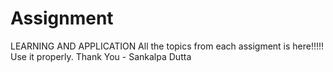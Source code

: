 # Assignment
LEARNING AND APPLICATION
All the topics from each assigment is here!!!!!
Use it properly.
    Thank You 
          - Sankalpa Dutta

